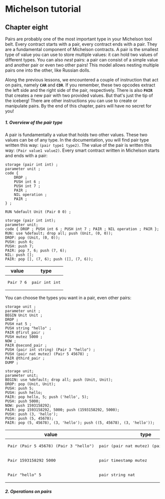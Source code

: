 
# Michelson tutorial
## Chapter eight

Pairs are probably one of the most important type in your Michelson tool belt. Every contract starts with a pair, every contract ends with a pair. They are a fundamental component of Michelson contracts. A pair is the smallest type of value you can use to store multiple values: it can hold two values of different types. You can also *nest* pairs: a pair can consist of a simple value and another pair or even two other pairs! This model allows nesting multiple pairs one into the other, like Russian dolls.

Along the previous lessons, we encountered a couple of instruction that act on pairs, namely **`CAR`** and **`CDR`**. If you remember, these two opcodes extract the left side and the right side of the pair, respectively. There is also **`PAIR`** that creates a new pair with two provided values. But that's just the tip of the iceberg! There are other instructions you can use to create or manipulate pairs. By the end of this chapter, pairs will have no secret for you!

##### 1. Overview of the pair type

A pair is fundamentally a value that holds two other values. These two values can be of any type. In the documentation, you will find pair type written this way: `(pair type1 type2)`. The value of the pair is written this way: `(Pair value1 value2)`. Every smart contract written in Michelson starts and ends with a pair:


```Michelson
storage (pair int int) ;
parameter unit ;
code {
    DROP ;
    PUSH int 6 ;
    PUSH int 7 ;
    PAIR ;
    NIL operation ;
    PAIR ;
} ;

RUN %default Unit (Pair 0 0) ;
```

    storage (pair int int);
    parameter unit;
    code { DROP ; PUSH int 6 ; PUSH int 7 ; PAIR ; NIL operation ; PAIR };
    RUN: use %default; drop all; push (Unit, (0, 0));
    DROP: pop (Unit, (0, 0));
    PUSH: push 6;
    PUSH: push 7;
    PAIR: pop 7, 6; push (7, 6);
    NIL: push [];
    PAIR: pop [], (7, 6); push ([], (7, 6));




<table>
<thead>
<tr><th>value                                        </th><th>type                                             </th></tr>
</thead>
<tbody>
<tr><td><pre style="text-align: left;">Pair 7 6</pre></td><td><pre style="text-align: left;">pair int int</pre></td></tr>
</tbody>
</table>



You can choose the types you want in a pair, even other pairs:


```Michelson
storage unit ;
parameter unit ;
BEGIN Unit Unit ;
DROP ;
PUSH nat 5 ;
PUSH string "hello" ;
PAIR @first_pair ;
PUSH mutez 5000 ;
NOW ;
PAIR @second_pair ;
PUSH (pair int string) (Pair 3 "hello") ;
PUSH (pair nat mutez) (Pair 5 45678) ;
PAIR @third_pair ;
DUMP ;
```

    storage unit;
    parameter unit;
    BEGIN: use %default; drop all; push (Unit, Unit);
    DROP: pop (Unit, Unit);
    PUSH: push 5;
    PUSH: push hello;
    PAIR: pop hello, 5; push ('hello', 5);
    PUSH: push 5000;
    NOW: push 1593158292;
    PAIR: pop 1593158292, 5000; push (1593158292, 5000);
    PUSH: push (3, 'hello');
    PUSH: push (5, 45678);
    PAIR: pop (5, 45678), (3, 'hello'); push ((5, 45678), (3, 'hello'));




<table>
<thead>
<tr><th>value                                                                    </th><th>type                                                                        </th><th>name                                             </th></tr>
</thead>
<tbody>
<tr><td><pre style="text-align: left;">Pair (Pair 5 45678) (Pair 3 "hello")</pre></td><td><pre style="text-align: left;">pair (pair nat mutez) (pair int string)</pre></td><td><pre style="text-align: left;">@third_pair</pre> </td></tr>
<tr><td><pre style="text-align: left;">Pair 1593158292 5000</pre>                </td><td><pre style="text-align: left;">pair timestamp mutez</pre>                   </td><td><pre style="text-align: left;">@second_pair</pre></td></tr>
<tr><td><pre style="text-align: left;">Pair "hello" 5</pre>                      </td><td><pre style="text-align: left;">pair string nat</pre>                        </td><td><pre style="text-align: left;">@first_pair</pre> </td></tr>
</tbody>
</table>



##### 2. Operations on pairs
